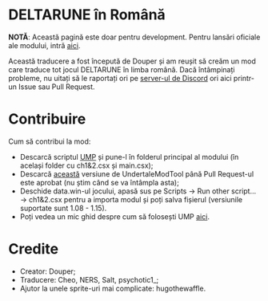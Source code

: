 # DELTARUNE în Română
<b>NOTĂ</b>: Această pagină este doar pentru development. Pentru lansări oficiale ale modului, intră [aici](douper.itch.io/deltromana).

Această traducere a fost începută de Douper și am reușit să creăm un mod care traduce tot jocul DELTARUNE în limba română.
Dacă întâmpinați probleme, nu uitați să le raportați ori pe [server-ul de Discord](discord.gg/d74nGytPJH) ori aici printr-un Issue sau Pull Request.

# Contribuire
Cum să contribui la mod:
- Descarcă scriptul [UMP](github.com/nhaar/ump/releases) și pune-l în folderul principal al modului (în același folder cu ch1&2.csx și main.csx);
- Descarcă [această](github.com/underminersteam/undertalemodtool/pull/1504#issuecomment-1851898158) versiune de UndertaleModTool până Pull Request-ul este aprobat (nu știm când se va întâmpla asta);
- Deschide data.win-ul jocului, apasă sus pe Scripts -> Run other script... -> ch1&2.csx pentru a importa modul și poți salva fișierul (versiunile suportate sunt 1.08 - 1.15).
- Poți vedea un mic ghid despre cum să folosești UMP [aici](github.com/nhaar/ump/blob/main/guide/guide.md).

# Credite
- Creator: Douper;
- Traducere: Cheo, NERS, Salt, psychotic1_;
- Ajutor la unele sprite-uri mai complicate: hugothewaffle.
